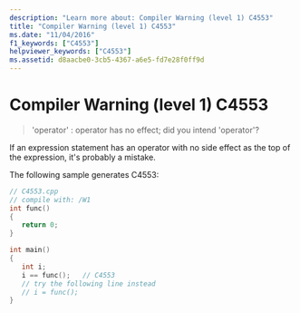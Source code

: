 ```yaml
---
description: "Learn more about: Compiler Warning (level 1) C4553"
title: "Compiler Warning (level 1) C4553"
ms.date: "11/04/2016"
f1_keywords: ["C4553"]
helpviewer_keywords: ["C4553"]
ms.assetid: d8aacbe0-3cb5-4367-a6e5-fd7e28f0ff9d
---
```

# Compiler Warning (level 1) C4553

> 'operator' : operator has no effect; did you intend 'operator'?

If an expression statement has an operator with no side effect as the top of the expression, it's probably a mistake.

The following sample generates C4553:

```cpp
// C4553.cpp
// compile with: /W1
int func()
{
   return 0;
}

int main()
{
   int i;
   i == func();   // C4553
   // try the following line instead
   // i = func();
}
```
